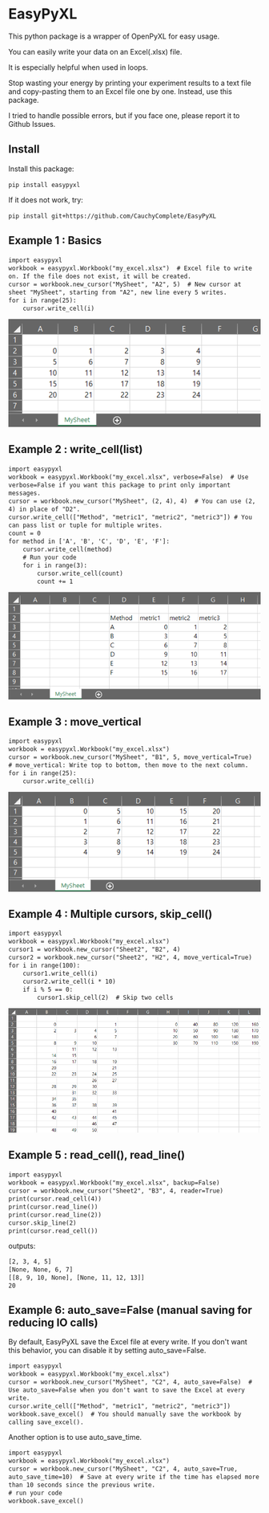 # EasyPyXL
 This python package is a wrapper of OpenPyXL for easy usage.

You can easily write your data on an Excel(.xlsx) file.

It is especially helpful when used in loops.

Stop wasting your energy by printing your experiment results to a text file and copy-pasting them to an Excel file one by one. Instead, use this package.

I tried to handle possible errors, but if you face one, please report it to Github Issues.

## Install
Install this package:

```pip install easypyxl```

If it does not work, try:

```pip install git+https://github.com/CauchyComplete/EasyPyXL```

## Example 1 : Basics
```angular2html
import easypyxl
workbook = easypyxl.Workbook("my_excel.xlsx")  # Excel file to write on. If the file does not exist, it will be created.
cursor = workbook.new_cursor("MySheet", "A2", 5)  # New cursor at sheet "MySheet", starting from "A2", new line every 5 writes.
for i in range(25):
    cursor.write_cell(i)
```
![ex1](https://github.com/CauchyComplete/EasyPyXL/blob/main/images/ex1.png?raw=true)

## Example 2 : write_cell(list)
```angular2html
import easypyxl
workbook = easypyxl.Workbook("my_excel.xlsx", verbose=False)  # Use verbose=False if you want this package to print only important messages. 
cursor = workbook.new_cursor("MySheet", (2, 4), 4)  # You can use (2, 4) in place of "D2".
cursor.write_cell(["Method", "metric1", "metric2", "metric3"]) # You can pass list or tuple for multiple writes.
count = 0
for method in ['A', 'B', 'C', 'D', 'E', 'F']:
    cursor.write_cell(method)
    # Run your code
    for i in range(3):
        cursor.write_cell(count)
        count += 1
```
![ex2](https://github.com/CauchyComplete/EasyPyXL/blob/main/images/ex2.png?raw=true)

## Example 3 : move_vertical
```angular2html
import easypyxl
workbook = easypyxl.Workbook("my_excel.xlsx")
cursor = workbook.new_cursor("MySheet", "B1", 5, move_vertical=True)  # move_vertical: Write top to bottom, then move to the next column.
for i in range(25):
    cursor.write_cell(i)
```
![ex3](https://github.com/CauchyComplete/EasyPyXL/blob/main/images/ex3.png?raw=true)

## Example 4 : Multiple cursors, skip_cell()
```angular2html
import easypyxl
workbook = easypyxl.Workbook("my_excel.xlsx")
cursor1 = workbook.new_cursor("Sheet2", "B2", 4)
cursor2 = workbook.new_cursor("Sheet2", "H2", 4, move_vertical=True)
for i in range(100):
    cursor1.write_cell(i)
    cursor2.write_cell(i * 10)
    if i % 5 == 0:
        cursor1.skip_cell(2)  # Skip two cells
```
![ex4](https://github.com/CauchyComplete/EasyPyXL/blob/main/images/ex4.png?raw=true)

## Example 5 : read_cell(), read_line()
```angular2html
import easypyxl
workbook = easypyxl.Workbook("my_excel.xlsx", backup=False)
cursor = workbook.new_cursor("Sheet2", "B3", 4, reader=True)
print(cursor.read_cell(4))
print(cursor.read_line())
print(cursor.read_line(2))
cursor.skip_line(2)
print(cursor.read_cell())
```
outputs:
```angular2html
[2, 3, 4, 5]
[None, None, 6, 7]
[[8, 9, 10, None], [None, 11, 12, 13]]
20
```

## Example 6: auto_save=False (manual saving for reducing IO calls)
By default, EasyPyXL save the Excel file at every write. If you don't want this behavior, you can disable it by setting auto_save=False.
```angular2html
import easypyxl
workbook = easypyxl.Workbook("my_excel.xlsx")
cursor = workbook.new_cursor("MySheet", "C2", 4, auto_save=False)  # Use auto_save=False when you don't want to save the Excel at every write.
cursor.write_cell(["Method", "metric1", "metric2", "metric3"])
workbook.save_excel()  # You should manually save the workbook by calling save_excel().
```

Another option is to use auto_save_time. 
```angular2html
import easypyxl
workbook = easypyxl.Workbook("my_excel.xlsx")  
cursor = workbook.new_cursor("MySheet", "C2", 4, auto_save=True, auto_save_time=10)  # Save at every write if the time has elapsed more than 10 seconds since the previous write.
# run your code
workbook.save_excel()
```
